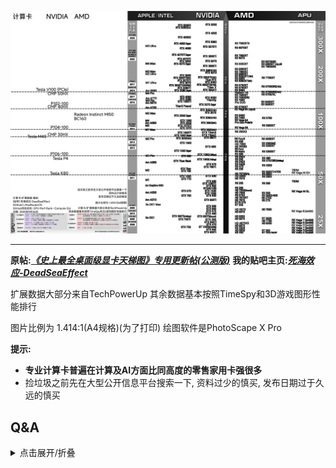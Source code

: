![](GPU-Perf-Rank--Compute-Ext.png)

---

**原帖:*****[《史上最全桌面级显卡天梯图》专用更新帖(公测版)](https://tieba.baidu.com/p/6133450546)***
**我的贴吧主页:*****[死海效应-DeadSeaEffect](https://tieba.baidu.com/home/main?id=tb.1.c471fc29.C5t0iu3e4GcSQQSDanvP6g?t=1758821577&fr=pb)***

扩展数据大部分来自TechPowerUp
其余数据基本按照TimeSpy和3D游戏图形性能排行

图片比例为 1.414:1(A4规格)(为了打印)
绘图软件是PhotoScape X Pro

**提示:**
- **专业计算卡普遍在计算及AI方面比同高度的零售家用卡强很多**
- 捡垃圾之前先在大型公开信息平台搜索一下, 资料过少的慎买, 发布日期过于久远的慎买

## Q&A
<details>

<summary>点击展开/折叠</summary>

- 为什么是黑白的?
  - 我打印机是黑白的所以为黑白打印机专门做了优化


</details>